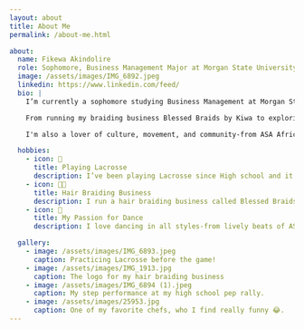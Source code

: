 ```yaml
---
layout: about
title: About Me
permalink: /about-me.html

about:
  name: Fikewa Akindolire
  role: Sophomore, Business Management Major at Morgan State University
  image: /assets/images/IMG_6892.jpeg
  linkedin: https://www.linkedin.com/feed/
  bio: |
    I’m currently a sophomore studying Business Management at Morgan State University in Baltimore, Maryland. I expect to graduate in 2028.

    From running my braiding business Blessed Braids by Kiwa to exploring the future of AI and product management, I love bringing ideas to life. 

    I'm also a lover of culture, movement, and community-from ASA African dance and jazz to volunteering and connecting with others. 

  hobbies:
    - icon: 🥍
      title: Playing Lacrosse
      description: I’ve been playing Lacrosse since High school and it's been an incredibly rewarding experience. The sport taught me discipline, teamwork, and resilience - both on and off the field. 
    - icon: 👧🏽
      title: Hair Braiding Business
      description: I run a hair braiding business called Blessed Braids by Kiwa, where I specialize in creating clean, stylish, & protective braid styles. Braiding is not just a skill for me -  it's a creative outlet & a way to help others feel confident & empowered through their hair. 
    - icon: 💃
      title: My Passion for Dance
      description: I love dancing in all styles-from lively beats of ASA African dance, to modern & jazz with my dance company, to the rhythmic stops and claps of step dancing. Each style brings me joy!

  gallery:
    - image: /assets/images/IMG_6893.jpeg
      caption: Practicing Lacrosse before the game!
    - image: /assets/images/IMG_1913.jpg
      caption: The logo for my hair braiding business
    - image: /assets/images/IMG_6894 (1).jpeg
      caption: My step performance at my high school pep rally. 
    - image: /assets/images/25953.jpg
      caption: One of my favorite chefs, who I find really funny 😂.
---
```

